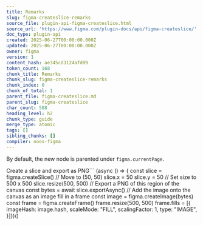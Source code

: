 ```yaml
---
title: Remarks
slug: figma-createslice-remarks
source_file: plugin-api-figma-createslice.html
source_url: 'https://www.figma.com/plugin-docs/api/figma-createslice/'
doc_type: plugin-api
created: 2025-06-27T00:00:00.000Z
updated: 2025-06-27T00:00:00.000Z
owner: figma
version: 1
content_hash: ae345cd3124afd09
token_count: 168
chunk_title: Remarks
chunk_slug: figma-createslice-remarks
chunk_index: 0
chunk_of_total: 1
parent_file: figma-createslice.md
parent_slug: figma-createslice
char_count: 588
heading_level: h2
chunk_type: guide
merge_type: atomic
tags: []
sibling_chunks: []
compiler: noos-figma
---
```


By default, the new node is parented under `figma.currentPage`.

Create a slice and export as PNG```
(async () => { const slice = figma.createSlice() // Move to (50, 50) slice.x = 50 slice.y = 50 // Set size to 500 x 500 slice.resize(500, 500) // Export a PNG of this region of the canvas const bytes = await slice.exportAsync() // Add the image onto the canvas as an image fill in a frame const image = figma.createImage(bytes) const frame = figma.createFrame() frame.resize(500, 500) frame.fills = [{ imageHash: image.hash, scaleMode: "FILL", scalingFactor: 1, type: "IMAGE", }]})()
```
